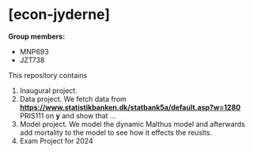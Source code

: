# \[econ-jyderne\]

**Group members:**
- MNP693
- JZT738

This repository contains  
1. Inaugural project. 
2. Data project. We fetch data from **https://www.statistikbanken.dk/statbank5a/default.asp?w=1280** PRIS111 on **y** and show that ...
3. Model project. We model the dynamic Malthus model and afterwards add mortality to the model to see how it effects the reuslts.
4. Exam Project for 2024
